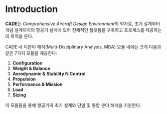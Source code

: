 # Introduction

**CADE**는 *Comprehensive Aircraft Design Environment*의 약자로, 초기 설계부터 개념 설계까지의 항공기 설계에 있어 전체적인 플랫폼을 구축하고 프로세스를 제공하는데 목적을 둔다.  

CADE 내 다분야 해석(Multi-Disciplinary Analysis, MDA) 모듈 내에는 크게 다음과 같은 7가지 모듈을 제공한다:

1. **Configuration**  
2. **Weight & Balance**  
3. **Aerodynamic & Stability N Control**  
4. **Propulsion**  
5. **Performance & Mission**  
6. **Load**  
7. **Sizing**  

이 모듈들을 통해 항공기의 초기 설계와 단일 및 통합 분야 해석을 지원한다.